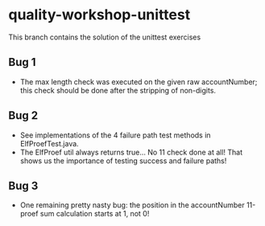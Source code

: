 # quality-workshop-unittest
This branch contains the solution of the unittest exercises

## Bug 1
 
- The max length check was executed on the given raw accountNumber; this check should be done after the stripping of non-digits.

## Bug 2

- See implementations of the 4 failure path test methods in ElfProefTest.java.
- The ElfProef util always returns true... No 11 check done at all! That shows us the importance of testing success and failure paths!
  
## Bug 3
  
- One remaining pretty nasty bug: the position in the accountNumber 11-proef sum calculation starts at 1, not 0!
